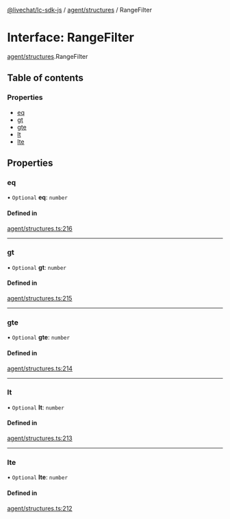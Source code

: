 [@livechat/lc-sdk-js](../README.md) / [agent/structures](../modules/agent_structures.md) / RangeFilter

# Interface: RangeFilter

[agent/structures](../modules/agent_structures.md).RangeFilter

## Table of contents

### Properties

- [eq](agent_structures.RangeFilter.md#eq)
- [gt](agent_structures.RangeFilter.md#gt)
- [gte](agent_structures.RangeFilter.md#gte)
- [lt](agent_structures.RangeFilter.md#lt)
- [lte](agent_structures.RangeFilter.md#lte)

## Properties

### eq

• `Optional` **eq**: `number`

#### Defined in

[agent/structures.ts:216](https://github.com/livechat/lc-sdk-js/blob/951da85/src/agent/structures.ts#L216)

___

### gt

• `Optional` **gt**: `number`

#### Defined in

[agent/structures.ts:215](https://github.com/livechat/lc-sdk-js/blob/951da85/src/agent/structures.ts#L215)

___

### gte

• `Optional` **gte**: `number`

#### Defined in

[agent/structures.ts:214](https://github.com/livechat/lc-sdk-js/blob/951da85/src/agent/structures.ts#L214)

___

### lt

• `Optional` **lt**: `number`

#### Defined in

[agent/structures.ts:213](https://github.com/livechat/lc-sdk-js/blob/951da85/src/agent/structures.ts#L213)

___

### lte

• `Optional` **lte**: `number`

#### Defined in

[agent/structures.ts:212](https://github.com/livechat/lc-sdk-js/blob/951da85/src/agent/structures.ts#L212)
